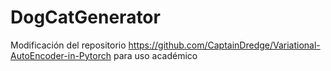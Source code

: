 # DogCatGenerator
Modificación del repositorio https://github.com/CaptainDredge/Variational-AutoEncoder-in-Pytorch para uso académico
